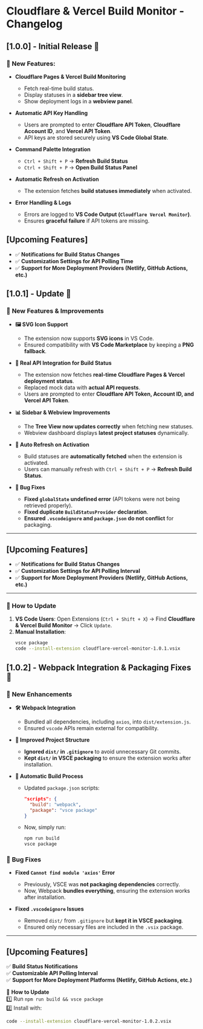 # Cloudflare & Vercel Build Monitor - Changelog

## **[1.0.0] - Initial Release** 🎉
### 🔹 New Features:
- **Cloudflare Pages & Vercel Build Monitoring**
  - Fetch real-time build status.
  - Display statuses in a **sidebar tree view**.
  - Show deployment logs in a **webview panel**.

- **Automatic API Key Handling**
  - Users are prompted to enter **Cloudflare API Token**, **Cloudflare Account ID**, and **Vercel API Token**.
  - API keys are stored securely using **VS Code Global State**.

- **Command Palette Integration**
  - `Ctrl + Shift + P` → **Refresh Build Status**
  - `Ctrl + Shift + P` → **Open Build Status Panel**

- **Automatic Refresh on Activation**
  - The extension fetches **build statuses immediately** when activated.

- **Error Handling & Logs**
  - Errors are logged to **VS Code Output (`Cloudflare Vercel Monitor`)**.
  - Ensures **graceful failure** if API tokens are missing.

## **[Upcoming Features]**
- ✅ **Notifications for Build Status Changes**
- ✅ **Customization Settings for API Polling Time**
- ✅ **Support for More Deployment Providers (Netlify, GitHub Actions, etc.)**


## **[1.0.1] - Update 🚀**
### 🔹 **New Features & Improvements**
- **🖼️ SVG Icon Support**
  - The extension now supports **SVG icons** in VS Code.
  - Ensured compatibility with **VS Code Marketplace** by keeping a **PNG fallback**.

- **📡 Real API Integration for Build Status**
  - The extension now fetches **real-time Cloudflare Pages & Vercel deployment status**.
  - Replaced mock data with **actual API requests**.
  - Users are prompted to enter **Cloudflare API Token, Account ID, and Vercel API Token**.

- **📊 Sidebar & Webview Improvements**
  - The **Tree View now updates correctly** when fetching new statuses.
  - Webview dashboard displays **latest project statuses** dynamically.

- **🔄 Auto Refresh on Activation**
  - Build statuses are **automatically fetched** when the extension is activated.
  - Users can manually refresh with `Ctrl + Shift + P` → **Refresh Build Status**.

- **🐛 Bug Fixes**
  - **Fixed `globalState` undefined error** (API tokens were not being retrieved properly).
  - **Fixed duplicate `BuildStatusProvider` declaration**.
  - **Ensured `.vscodeignore` and `package.json` do not conflict** for packaging.

---

## **[Upcoming Features]**
- ✅ **Notifications for Build Status Changes**  
- ✅ **Customization Settings for API Polling Interval**  
- ✅ **Support for More Deployment Providers (Netlify, GitHub Actions, etc.)**  

---

### **🔄 How to Update**
1. **VS Code Users**: Open Extensions (`Ctrl + Shift + X`) → Find **Cloudflare & Vercel Build Monitor** → Click `Update`.  
2. **Manual Installation**:
   ```sh
   vsce package
   code --install-extension cloudflare-vercel-monitor-1.0.1.vsix

## **[1.0.2] - Webpack Integration & Packaging Fixes 🚀**  

### 🔹 **New Enhancements**  
- **🛠️ Webpack Integration**  
  - Bundled all dependencies, including `axios`, into `dist/extension.js`.  
  - Ensured `vscode` APIs remain external for compatibility.  

- **📂 Improved Project Structure**  
  - **Ignored `dist/` in `.gitignore`** to avoid unnecessary Git commits.  
  - **Kept `dist/` in VSCE packaging** to ensure the extension works after installation.  

- **🔄 Automatic Build Process**  
  - Updated `package.json` scripts:  
    ```json
    "scripts": {
      "build": "webpack",
      "package": "vsce package"
    }
    ```
  - Now, simply run:  
    ```sh
    npm run build
    vsce package
    ```

### 🐛 **Bug Fixes**  
- **Fixed `Cannot find module 'axios'` Error**  
  - Previously, VSCE was **not packaging dependencies** correctly.  
  - Now, Webpack **bundles everything**, ensuring the extension works after installation.  

- **Fixed `.vscodeignore` Issues**  
  - Removed `dist/` from `.gitignore` but **kept it in VSCE packaging**.  
  - Ensured only necessary files are included in the `.vsix` package.  

---

## **[Upcoming Features]**  
✅ **Build Status Notifications**  
✅ **Customizable API Polling Interval**  
✅ **Support for More Deployment Platforms (Netlify, GitHub Actions, etc.)**  

🚀 **How to Update**  
1️⃣ Run `npm run build && vsce package`  
2️⃣ Install with:  
   ```sh
   code --install-extension cloudflare-vercel-monitor-1.0.2.vsix
